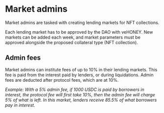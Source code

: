 # Market admins

Market admins are tasked with creating lending markets for NFT collections.

Each lending market has to be approved by the DAO with veHONEY. New markets can be added each week, and market parameters must be approved alongside the proposed collateral type (NFT collection).

## Admin fees

Market admins can institute fees of up to 10% in their lending markets. This fee is paid from the interest paid by lenders, or during liquidations. Admin fees are deducted after protocol fees, which are at 10%.

_Example: With a 5% admin fee, if 1000 USDC is paid by borrowers in interest, the protocol fee will first take 10%, then the admin fee will charge 5% of what is left. In this market, lenders receive 85.5% of what borrowers pay in interest._
